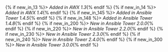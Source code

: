 {% if new_in_13 %}> _Added in AWX 1.3_{% endif %}
{% if new_in_14 %}> _Added in AWX 1.4_{% endif %}
{% if new_in_145 %}> _Added in Ansible Tower 1.4.5_{% endif %}
{% if new_in_148 %}> _Added in Ansible Tower 1.4.8_{% endif %}
{% if new_in_200 %}> _New in Ansible Tower 2.0.0_{% endif %}
{% if new_in_220 %}> _New in Ansible Tower 2.2.0_{% endif %}
{% if new_in_230 %}> _New in Ansible Tower 2.3.0_{% endif %}
{% if new_in_240 %}> _New in Ansible Tower 2.4.0_{% endif %}
{% if new_in_300 %}> _New in Ansible Tower 3.0.0_{% endif %}
